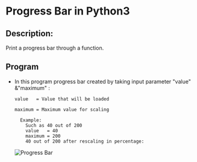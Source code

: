 # Progress Bar in Python3 #

## Description: ##

Print a progress bar through a function.

## Program ##

* In this program progress bar created by taking input parameter "value" &"maximum" :

  ``` value   = Value that will be loaded ```
  
  ``` maximum = Maximum value for scaling ```
  ``` 
    Example:
      Such as 40 out of 200
      value   = 40
      maximum = 200
      40 out of 200 after rescaling in percentage:
  ```
  ![ Progress Bar ](https://github.com/Mazhar004/Python-Programming/blob/master/Progress%20Bar/progress%20bar.png)

